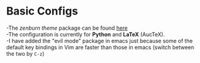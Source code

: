 # Basic Configs
-The *zenburn theme* package can be found [here](https://github.com/bbatsov/zenburn-emacs)\
-The configuration is currently for **Python** and **LaTeX** (AucTeX).\
-I have added the "evil mode" package in emacs just because some of the default key bindings in Vim are faster than those in emacs (switch between the two by ```C-z```)

